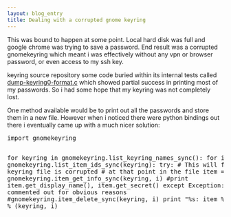 ```yaml
---
layout: blog_entry
title: Dealing with a corrupted gnome keyring
---
```

<p>This was bound to happen at some point. Local hard disk was full and google chrome was trying to save a password.
End result was a corrupted gnomekeyring which meant i was effectively without any vpn or browser password, or even access
to my ssh key.
</p>

<p>
keyring source repository some code buried within its internal tests called
<a href="https://git.gnome.org/browse/gnome-keyring/tree/pkcs11/secret-store/tests/dump-keyring0-format.c">dump-keyring0-format.c</a> which
showed partial success in printing most of my passwords. So i had some hope that my keyring was not completely lost.

One method available would be to print out all the passwords and store them in a new file. However when i noticed there were python bindings
out there i eventually came up with a much nicer solution:
</p>
<pre>
import gnomekeyring

for keyring in gnomekeyring.list_keyring_names_sync():
    for i in gnomekeyring.list_item_ids_sync(keyring):
        try:
            # This will file if the keyring file is corrupted
            # at that point in the file
            item = gnomekeyring.item_get_info_sync(keyring, i)
            #print item.get_display_name(), item.get_secret()
        except Exception:
            # Left commented out for obvious reasons
            #gnomekeyring.item_delete_sync(keyring, i)
            print "%s: item %s deleted." % (keyring, i)
</pre>